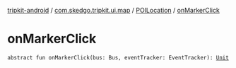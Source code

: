 [tripkit-android](../../index.md) / [com.skedgo.tripkit.ui.map](../index.md) / [POILocation](index.md) / [onMarkerClick](./on-marker-click.md)

# onMarkerClick

`abstract fun onMarkerClick(bus: Bus, eventTracker: EventTracker): `[`Unit`](https://kotlinlang.org/api/latest/jvm/stdlib/kotlin/-unit/index.html)